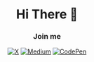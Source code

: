 <h1 align="center">Hi There 👋</h1>

<h3 align="center">Join me</h3>
<div align="center">
  
[![X](https://img.shields.io/badge/-X-1DA1F2?style=for-the-badge&logo=X&logoColor=white)](https://twitter.com/theunknowman_80)
[![Medium](https://img.shields.io/badge/-Medium-12100E?style=for-the-badge&logo=Medium&logoColor=white)](https://medium.com/@nodsader)
[![CodePen](https://img.shields.io/badge/-CodePen-000000?style=for-the-badge&logo=CodePen&logoColor=white)](https://codepen.io/CodeCrusader80)
</div>
